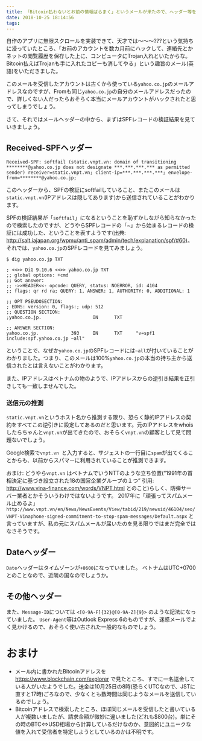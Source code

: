 ```yaml
---
title: 「Bitcoin払わないとお前の情報ばらまく」というメールが来たので、ヘッダー等を見てみる
date: 2018-10-25 18:14:56
tags: 
---
```


自作のアプリに無限スクロールを実装できて、天才では〜〜〜???という気持ちに浸っていたところ、「お前のアカウントを数カ月前にハックして、連絡先とかネットの閲覧履歴を保存した上に、コンピュータにTrojan入れといたからな。Bitcoin払えばTrojanも手に入れたコピーも消してやる」という趣旨のメール(英語)をいただきました。

このメールを受信したアカウントは古くから使っている`yahoo.co.jp`のメールアドレスなのですが、Fromも同じ`yahoo.co.jp`の自分のメールアドレスだったので、詳しくない人だったらおそらく本当にメールアカウントがハックされたと思ってしまうでしょう。

さて、それではメールヘッダーの中から、まずはSPFレコードの検証結果を見ていきましょう。

<!-- more -->

## Received-SPFヘッダー

```plain
Received-SPF: softfail (static.vnpt.vn: domain of transitioning ********@yahoo.co.jp does not designate ***.***.***.*** as permitted sender) receiver=static.vnpt.vn; client-ip=***.***.***.***; envelope-from=********@yahoo.co.jp;
```

このヘッダーから、SPFの検証にsoftfailしていること、またこのメールは`static.vnpt.vn`(IPアドレスは隠してあります)から送信されていることがわかります。

SPFの検証結果が「`softfail`」になるということを恥ずかしながら知らなかったので検索したのですが、どうやらSPFレコードの「~」から始まるレコードの検証には成功した、ということを表すようです(出典: <http://salt.iajapan.org/wpmu/anti_spam/admin/tech/explanation/spf/#60>)。
それでは、`yahoo.co.jp`のSPFレコードを見てみましょう。

```plain
$ dig yahoo.co.jp TXT

; <<>> DiG 9.10.6 <<>> yahoo.co.jp TXT
;; global options: +cmd
;; Got answer:
;; ->>HEADER<<- opcode: QUERY, status: NOERROR, id: 4104
;; flags: qr rd ra; QUERY: 1, ANSWER: 1, AUTHORITY: 0, ADDITIONAL: 1

;; OPT PSEUDOSECTION:
; EDNS: version: 0, flags:; udp: 512
;; QUESTION SECTION:
;yahoo.co.jp.                   IN      TXT

;; ANSWER SECTION:
yahoo.co.jp.            393     IN      TXT     "v=spf1 include:spf.yahoo.co.jp ~all"
```

ということで、なぜか`yahoo.co.jp`のSPFレコードには`~all`が付いていることがわかりました。つまり、このメールは100%`yahoo.co.jp`の本当の持ち主から送信されたとは言えないことがわかります。

また、IPアドレスはベトナムの物のようで、IPアドレスからの逆引き結果を正引きしても一致しませんでした。

### 送信元の推測

`static.vnpt.vn`というホスト名から推測する限り、恐らく静的IPアドレスの契約をすべてこの逆引きに設定してあるのだと思います。元のIPアドレスをwhoisしたらちゃんと`vnpt.vn`が出てきたので、おそらく`vnpt.vn`の顧客として見て問題ないでしょう。


Google検索で`vnpt.vn `と入力すると、サジェストの一行目に`spam`が出てくることからも、以前からスパマーに利用されていることが推測できます。

おまけ: どうやら`vnpt.vn` はベトナムでいうNTTのような立ち位置(<q>1991年の首相決定に基づき設立された18の国営企業グループの１つ</q> 引用: <http://www.vina-finance.com/words/VNPT.html> とのこと)らしく、防弾サーバー業者とかそういうわけではないようです。
2017年に「頑張ってスパムメール止めるよ」 `http://www.vnpt.vn/en/News/NewsEvents/View/tabid/219/newsid/46104/seo/VNPT-Vinaphone-signed-commitment-to-stop-spam-messages/Default.aspx` と言っていますが、私の元にスパムメールが届いたのを見る限りではまだ完全ではなさそうです。

## Dateヘッダー

`Date`ヘッダーはタイムゾーンが`+0600`になっていました。
ベトナムはUTC+0700とのことなので、近隣の国なのでしょうか。

## その他ヘッダー

また、`Message-ID`については `<[0-9A-F]{32}@[0-9A-Z]{9}>` のような記法になっていました。
`User-Agent`等はOutlook Express 6のものですが、迷惑メールでよく見かけるので、おそらく使い古された一般的なものでしょう。

# おまけ

- メール内に書かれたBitcoinアドレスを <https://www.blockchain.com/explorer> で見たところ、すでに一名送金している人がいたようでした。送金は10月25日の8時(恐らくUTCなので、JSTに直すと17時)ごろなので、少なくとも数時間は同じようなメールを送信しているのでしょう。
- Bitcoinアドレスで検索したところ、ほぼ同じメールを受信したと書いている人が複数いましたが、請求金額が微妙に違いました(どれも$800台)。単にその時のBTC⇔USD相場から計算しているだけなのか、意図的にユニークな値を入れて受信者を特定しようとしているのかは不明です。